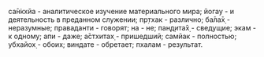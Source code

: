 са̄н̇кхйа - аналитическое изучение материального мира; йогау - и деятельность в преданном служении; пр̣тхак - различно; ба̄ла̄х̣ - неразумные; праваданти - говорят; на - не; пан̣д̣ита̄х̣ - сведущие; экам - к одному; апи - даже; а̄стхитах̣ - пришедший; самйак - полностью; убхайох̣ - обоих; виндате - обретает; пхалам - результат.
